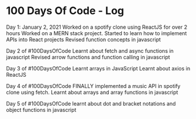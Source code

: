 # 100 Days Of Code - Log

Day 1: January 2, 2021
Worked on a spotify clone using ReactJS for over 2 hours
Worked on a MERN stack project.
Started to learn how to implement APIs into React projects
Revised function concepts in javascript

Day 2 of #100DaysOfCode 
Learnt about fetch and async functions in javascript
Revised arrow functions and function calling in javascript

Day 3 of #100DaysOfCode 
Learnt arrays in JavaScript
Learnt about axios in ReactJS

Day 4 of #100DaysOfCode 
FINALLY implemented a music API in spotify clone using fetch.
Learnt about arrays and array functions in javascript

Day 5 of #100DaysOfCode 
learnt about dot and bracket notations and object functions in javascript
